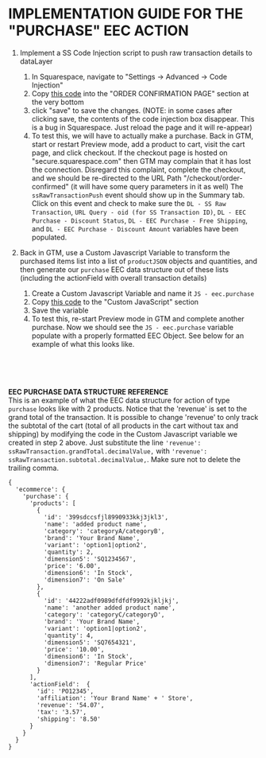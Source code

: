 # IMPLEMENTATION GUIDE FOR THE "PURCHASE" EEC ACTION

1. Implement a SS Code Injection script to push raw transaction details to dataLayer
    1. In Squarespace, navigate to "Settings -> Advanced -> Code Injection" 
    2. Copy [this code][01_datalayer_push_code] into the "ORDER CONFIRMATION PAGE" section at the very bottom
    3. click "save" to save the changes. (NOTE: in some cases after clicking save, the contents of the code injection box disappear. This is a bug in Squarespace. Just reload the page and it will re-appear)
    4. To test this, we will have to actually make a purchase. Back in GTM, start or restart Preview mode, add a product to cart, visit the cart page, and click checkout. If the checkout page is hosted on "secure.squarespace.com" then GTM may complain that it has lost the connection. Disregard this complaint, complete the checkout, and we should be re-directed to the URL Path "/checkout/order-confirmed" (it will have some query parameters in it as well)
    The `ssRawTransactionPush` event should show up in the Summary tab. Click on this event and check to make sure the `DL - SS Raw Transaction`, `URL Query - oid (for SS Transaction ID)`, `DL - EEC Purchase - Discount Status`, `DL - EEC Purchase - Free Shipping`, and `DL - EEC Purchase - Discount Amount` variables have been populated.


2. Back in GTM, use a Custom Javascript Variable to transform the purchased items list into a list of `productJSON` objects and quantities, and then generate our `purchase` EEC data structure out of these lists (including the actionField with overall transaction details)
    1. Create a Custom Javascript Variable and name it `JS - eec.purchase`
    2. Copy [this code][02_eec_object_creation_code] to the "Custom JavaScript" section
    3. Save the variable
    4. To test this, re-start Preview mode in GTM and complete another purchase. Now we should see the `JS - eec.purchase` variable populate with a properly formatted EEC Object. See below for an example of what this looks like.


<br/>
<br/>
<br/>

**EEC PURCHASE DATA STRUCTURE REFERENCE**<br/>
This is an example of what the EEC data structure for action of type `purchase` looks like with 2 products. Notice that the 'revenue' is set to the grand total of the transaction. It is possible to change 'revenue' to only track the subtotal of the cart (total of all products in the cart without tax and shipping) by modifying the code in the Custom Javascript variable we created in step 2 above. Just substitute the line `'revenue': ssRawTransaction.grandTotal.decimalValue,` with `'revenue': ssRawTransaction.subtotal.decimalValue,`. Make sure not to delete the trailing comma.


```
{
  'ecommerce': {
    'purchase': {
      'products': [
        {
          'id': '399sdccsfjl8990933kkj3jkl3',
          'name': 'added product name',
          'category': 'categoryA/categoryB',
          'brand': 'Your Brand Name',
          'variant': 'option1|option2',
          'quantity': 2,
          'dimension5': 'SQ1234567',
          'price': '6.00',
          'dimension6': 'In Stock',
          'dimension7': 'On Sale'
        },
        {
          'id': '44222adf0989dfdfdf9992kjkljkj',
          'name': 'another added product name',
          'category': 'categoryC/categoryD',
          'brand': 'Your Brand Name',
          'variant': 'option1|option2',
          'quantity': 4,
          'dimension5': 'SQ7654321',
          'price': '10.00',
          'dimension6': 'In Stock',
          'dimension7': 'Regular Price'
        }
      ],
      'actionField':  {
        'id': 'PO12345',
        'affiliation': 'Your Brand Name' + ' Store',
        'revenue': '54.07',
        'tax': '3.57',
        'shipping': '8.50'
      }
    }
  }
}
```


[01_datalayer_push_code]: ./01_ss_rawTransactionPush.html
[02_eec_object_creation_code]: ./02_gtm_eecPurchaseObj.js
